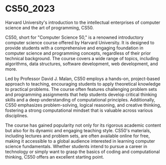 # CS50_2023
Harvard University's introduction to the intellectual enterprises of computer science and the art of programming, CS50.

CS50, short for "Computer Science 50," is a renowned introductory computer science course offered by Harvard University. It is designed to provide students with a comprehensive and engaging foundation in computer science and programming concepts, regardless of their prior technical background. The course covers a wide range of topics, including algorithms, data structures, software development, web development, and more.

Led by Professor David J. Malan, CS50 employs a hands-on, project-based approach to teaching, encouraging students to apply theoretical knowledge to practical problems. The course often features challenging problem sets and programming assignments that help students develop critical thinking skills and a deep understanding of computational principles. Additionally, CS50 emphasizes problem-solving, logical reasoning, and creative thinking, fostering a strong computational mindset that is valuable across various disciplines.

The course has gained popularity not only for its rigorous academic content but also for its dynamic and engaging teaching style. CS50's materials, including lectures and problem sets, are often available online for free, making it accessible to a global audience interested in learning computer science fundamentals. Whether students intend to pursue a career in technology or simply want to grasp the basics of coding and computational thinking, CS50 offers an excellent starting point.
